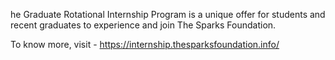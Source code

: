 he Graduate Rotational Internship Program is a unique offer for students and recent graduates to experience and join The Sparks Foundation.

To know more, visit - https://internship.thesparksfoundation.info/

